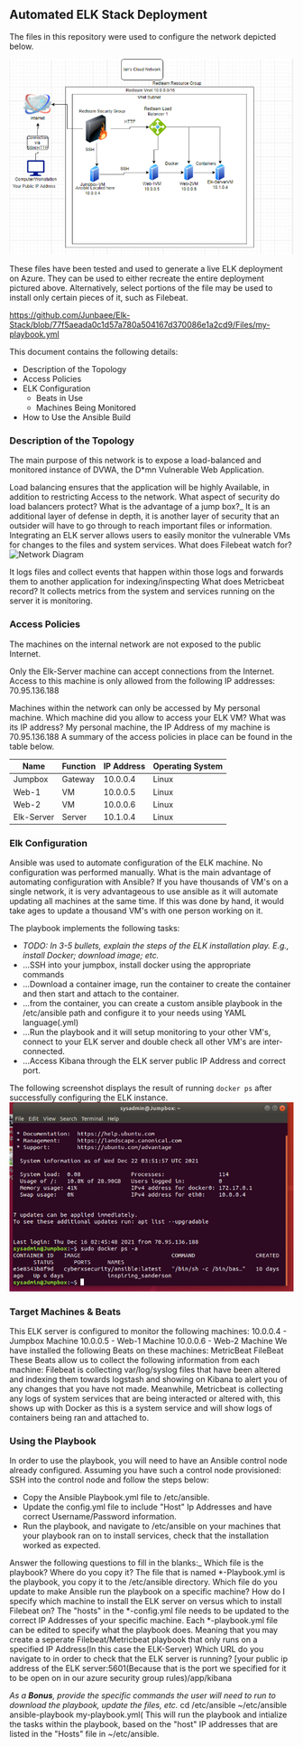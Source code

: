 ## Automated ELK Stack Deployment

The files in this repository were used to configure the network depicted below.

<img src="Images/Network Diagram.png">

These files have been tested and used to generate a live ELK deployment on Azure. They can be used to either recreate the entire deployment pictured above. Alternatively, select portions of the file may be used to install only certain pieces of it, such as Filebeat.

https://github.com/Junbaee/Elk-Stack/blob/77f5aeada0c1d57a780a504167d370086e1a2cd9/Files/my-playbook.yml

This document contains the following details:
- Description of the Topology
- Access Policies
- ELK Configuration
  - Beats in Use
  - Machines Being Monitored
- How to Use the Ansible Build


### Description of the Topology

The main purpose of this network is to expose a load-balanced and monitored instance of DVWA, the D*mn Vulnerable Web Application.

Load balancing ensures that the application will be highly Available, in addition to restricting Access to the network.
What aspect of security do load balancers protect? What is the advantage of a jump box?_
It is an additional layer of defense in depth, it is another layer of security that an outsider will have to go through to reach important files or information.
Integrating an ELK server allows users to easily monitor the vulnerable VMs for changes to the files and system services.
What does Filebeat watch for?![Network Diagram](https://user-images.githubusercontent.com/96411798/147043469-764a6dfb-6caf-4288-910a-e65307638515.png)

It logs files and collect events that happen within those logs and forwards them to another application for indexing/inspecting
What does Metricbeat record?
It collects metrics from the system and services running on the server it is monitoring.
### Access Policies

The machines on the internal network are not exposed to the public Internet. 

Only the Elk-Server machine can accept connections from the Internet. Access to this machine is only allowed from the following IP addresses:
70.95.136.188

Machines within the network can only be accessed by My personal machine.
Which machine did you allow to access your ELK VM? What was its IP address?
My personal machine, the IP Address of my machine is 70.95.136.188
A summary of the access policies in place can be found in the table below.

| Name       | Function | IP Address | Operating System |
|------------|----------|------------|------------------|
| Jumpbox    | Gateway  | 10.0.0.4   | Linux            |
| Web-1      | VM       | 10.0.0.5   | Linux            |
| Web-2      | VM       | 10.0.0.6   | Linux            |
| Elk-Server | Server   | 10.1.0.4   | Linux            |

### Elk Configuration

Ansible was used to automate configuration of the ELK machine. No configuration was performed manually.
What is the main advantage of automating configuration with Ansible?
If you have thousands of VM's on a single network, it is very advantageous to use ansible as it will automate updating all machines at the same time. If this was done by hand, it would take ages to update a thousand VM's with one person working on it.

The playbook implements the following tasks:
- _TODO: In 3-5 bullets, explain the steps of the ELK installation play. E.g., install Docker; download image; etc._
- ...SSH into your jumpbox, install docker using the appropriate commands
- ...Download a container image, run the container to create the container and then start and attach to the container.
- ...from the container, you can create a custom ansible playbook in the /etc/ansible path and configure it to your needs using YAML language(.yml)
- ...Run the playbook and it will setup monitoring to your other VM's, connect to your ELK server and double check all other VM's are inter-connected.
- ...Access Kibana through the ELK server public IP Address and correct port.

The following screenshot displays the result of running `docker ps` after successfully configuring the ELK instance.
<img src="Images/Docker-ps.png">

### Target Machines & Beats
This ELK server is configured to monitor the following machines:
10.0.0.4 - Jumpbox Machine
10.0.0.5 - Web-1 Machine
10.0.0.6 - Web-2 Machine
We have installed the following Beats on these machines:
MetricBeat
FileBeat
These Beats allow us to collect the following information from each machine:
  Filebeat is collecting var/log/syslog files that have been altered and indexing them towards logstash and showing on Kibana to alert you of any changes that you have not made.
Meanwhile, Metricbeat is collecting any logs of system services that are being interacted or altered with, this shows up with Docker as this is a system service and will show logs of containers being ran and attached to.
### Using the Playbook
In order to use the playbook, you will need to have an Ansible control node already configured. Assuming you have such a control node provisioned: 
 SSH into the control node and follow the steps below:
- Copy the Ansible Playbook.yml file to /etc/ansible.
- Update the config.yml file to include "Host" Ip Addresses and have correct Username/Password information.
- Run the playbook, and navigate to /etc/ansible on your machines that your playbook ran on to install services, check that the installation worked as expected.

Answer the following questions to fill in the blanks:_
Which file is the playbook?
Where do you copy it?
  The file that is named *-Playbook.yml is the playbook, you copy it to the /etc/ansible directory.
Which file do you update to make Ansible run the playbook on a specific machine? How do I specify which machine to install the ELK server on versus which to install Filebeat on?
  The "hosts" in the *-config.yml file needs to be updated to the correct IP Addresses of your specific machine. Each *-playbook.yml file can be edited to specify what the playbook does. Meaning that you may create a seperate Filebeat/Metricbeat playbook that only runs on a specified IP Address(In this case the ELK-Server)
Which URL do you navigate to in order to check that the ELK server is running?
[your public ip address of the ELK server:5601(Because that is the port we specified for it to be open on in our azure security group rules)/app/kibana

_As a **Bonus**, provide the specific commands the user will need to run to download the playbook, update the files, etc._
cd /etc/ansible
~/etc/ansible ansible-playbook my-playbook.yml( This will run the playbook and intialize the tasks within the playbook, based on the "host" IP addresses that are listed in the "Hosts" file in ~/etc/ansible.

